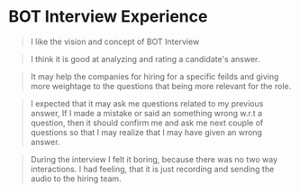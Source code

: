 # BOT Interview Experience

> I like the vision and concept of BOT Interview

> I think it is good at analyzing and rating a candidate's answer.

> It may help the companies for hiring for a specific feilds and giving more weightage to the questions that being more relevant for the role.


> I expected that it may ask me questions related to my previous answer, 
   > If I made a mistake or said an something wrong w.r.t a question, then it should confirm me and
     ask me next couple of questions so that I may realize that I may have given an wrong answer.
     
> During the interview I felt it boring, because there was no two way interactions. I had feeling, that it is just recording and sending the audio to the hiring team.

   
